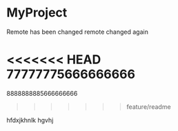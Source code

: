 # MyProject
Remote has been changed
remote changed again


<<<<<<< HEAD
77777775666666666
=======
8888888885666666666
>>>>>>> feature/readme

hfdxjkhnlk
hgvhj
